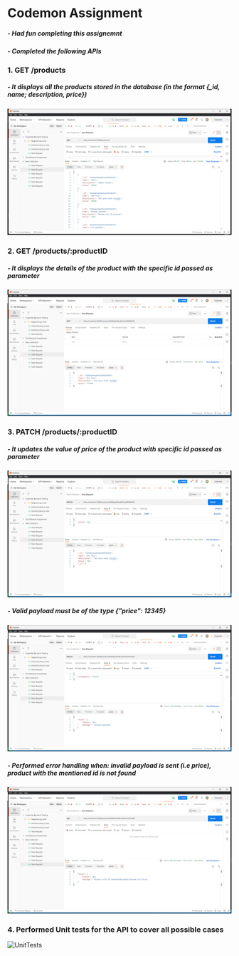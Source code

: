 # Codemon Assignment
##### - Had fun completing this assignemnt
##### - Completed the following APIs

### 1. GET /products
##### - It displays all the products stored in the database (in the format {_id, name; description, price})
<img src='./screenshots/GetAll.png' alt="GetAll" >

### 2. GET /products/:productID
##### - It displays the details of the product with the specific id passed as parameter
<img src='./screenshots/GetById.png' alt="GetById">

### 3. PATCH /products/:productID
##### - It updates the value of price of the product with specific id passed as parameter
<img src='./screenshots/PatchSucess.png' alt="PatchSucess">

##### - Valid payload must be of the type {"price": 12345}
<img src='./screenshots/InvalidPayload.png' alt="InvalidPayload">

##### - Performed error handling when: invalid payload is sent (i.e price), product with the mentioned id is not found
<img src='./screenshots/IdNotFound.png' alt="IdNotFound">

### 4. Performed Unit tests for the API to cover all possible cases
<img src='./screenshots/UnitTest.png' alt="UnitTests">

